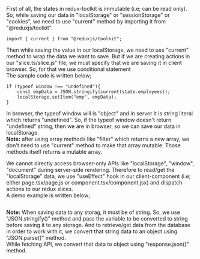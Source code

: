 First of all, the states in redux-toolkit is immutable (i.e; can be read only). So, while saving our data in "localStorage" or "sessionStorage" or "cookies", we need to use "current" method by importing it from "@reduxjs/toolkit".

```
import { current } from "@reduxjs/toolkit";
```

Then while saving the value in our localStorage, we need to use "current" method to wrap the data we want to save. But if we are creating actions in our "slice.ts/slice.js" file, we must specify that we are saving it in client browser. So, for that we use conditional statement
<br> The sample code is written below;

```
if (typeof window !== "undefined"){
    const empData = JSON.stringify(current(state.employees));
    localStorage.setItem("emp", empData);
}
```

In browser, the typeof window will is "object" and in server it is string literal which returns "undefined". So, if the typeof window doesn't return "undefined" string, then we are in browser, so we can save our data in localStorage.
<br> **Note:** after using array methods like "filter" which returns a new array, we don't need to use "current" method to make that array mutable. Those methods itself returns a mutable array.

We cannot directly access browser-only APIs like "localStorage", "window", "document" during server-side rendering. Therefore to read/get the "localStorage" data, we use "useEffect" hook in our client-component (i.e; either page.tsx/page.js or component.tsx/component.jsx) and dispatch actions to our redux slices.
<br> A demo example is written below;

```

```

**Note:** When saving data to any storag, it must be of string. So, we use "JSON.stringify()" method and pass the variable to be converted to string before saving it to any storage. And to retrieve/get data from the database in order to work with it, we convert that string data to an object using "JSON.parse()" method.
<br> While fetching API, we convert that data to object using "response.json()" method.
